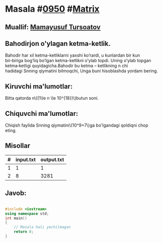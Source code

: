
<h1>Masala #<a href="https://robocontest.uz/tasks/0950">0950</a> #<a href="https://robocontest.uz/tasks?category=22">Matrix</a></h1>
<h2> Muallif: <a href="https://robocontest.uz/profile/tursoatov_mamayusuf">Mamayusuf Tursoatov</a></h2>
<h2>Bahodirjon o'ylagan ketma-ketlik.</h2>
<p>Bahodir har xil ketma-ketliklarni yaxshi ko’rardi, u kunlardan bir kun bir‑biriga bog’liq bo’lgan ketma-ketlikni o’ylab topdi. Uning o’ylab topgan ketma‑ketligi quyidagicha.Bahodir bu ketma – ketlikning n chi hadidagi Snning qiymatini bilmoqchi, Unga buni hisoblashda yordam bering.</p>
<h2>Kiruvchi ma'lumotlar:</h2>
<p>Bitta qatorda n\((1\le n \le 10^{18})\)butun soni.</p>
<h2>Chiquvchi ma'lumotlar:</h2>
<p>Chiqish faylida Snning qiymatini\(10^9+7\)ga bo'lgandagi qoldiqni chop eting.</p>
<h2>Misollar</h2>
<table>
    <thead>
        <tr>
            <th>#</th>
            <th>input.txt</th>
            <th>output.txt</th>
        </tr>
    </thead>
    <tbody>
            <tr>
                <td>1</td>
                <td>1</td>
                <td>1</td>
            </tr>
            <tr>
                <td>2</td>
                <td>8</td>
                <td>3281</td>
            </tr>
    </tbody>
    </table>
    
<h2>Javob:</h2>

######
```cpp
#include <iostream>
using namespace std;
int main()
{
    // Masala hali yechilmagan
    return 0;
}
```
